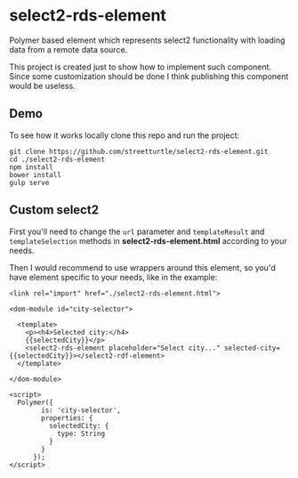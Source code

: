 # select2-rds-element

Polymer based element which represents select2 functionality with loading data from a remote data source.

This project is created just to show how to implement such component. Since some customization should be done I think publishing this component would be useless.

## Demo

To see how it works locally clone this repo and run the project:

```
git clone https://github.com/streetturtle/select2-rds-element.git
cd ./select2-rds-element
npm install
bower install
gulp serve
```  

## Custom select2

First you'll need to change the `url` parameter and `templateResult` and `templateSelection` methods in **select2-rds-element.html** according to your needs.

Then I would recommend to use wrappers around this element, so you'd have element specific to your needs, like in the example:

```
<link rel="import" href="./select2-rds-element.html">

<dom-module id="city-selector">

  <template>
    <p><h4>Selected city:</h4>
    {{selectedCity}}</p>
    <select2-rds-element placeholder="Select city..." selected-city={{selectedCity}}></select2-rdf-element>
  </template>

</dom-module>

<script>
  Polymer({
        is: 'city-selector',
        properties: {
          selectedCity: {
            type: String
          }
        }
      });
</script>
```
